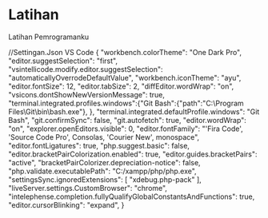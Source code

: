 # Latihan
Latihan Pemrogramanku

//Settingan.Json VS Code
{
    "workbench.colorTheme": "One Dark Pro",
    "editor.suggestSelection": "first",
    "vsintellicode.modify.editor.suggestSelection": "automaticallyOverrodeDefaultValue",
    "workbench.iconTheme": "ayu",
    "editor.fontSize": 12,
    "editor.tabSize": 2,
    "diffEditor.wordWrap": "on",
    "vsicons.dontShowNewVersionMessage": true,
    "terminal.integrated.profiles.windows":{"Git Bash":{"path":"C:\\Program Files\\Git\\bin\\bash.exe"},  },
    "terminal.integrated.defaultProfile.windows": "Git Bash",
    "git.confirmSync": false,
    "git.autofetch": true,
    "editor.wordWrap": "on",
    "explorer.openEditors.visible": 0,
    "editor.fontFamily": "'Fira Code', 'Source Code Pro', Consolas, 'Courier New', monospace",
    "editor.fontLigatures": true,
    "php.suggest.basic": false,
    "editor.bracketPairColorization.enabled": true,
    "editor.guides.bracketPairs": "active",
    "bracketPairColorizer.depreciation-notice": false,
    "php.validate.executablePath": "C:/xampp/php/php.exe",
    "settingsSync.ignoredExtensions": [
        "xdebug.php-pack"
    ],
    "liveServer.settings.CustomBrowser": "chrome",
    "intelephense.completion.fullyQualifyGlobalConstantsAndFunctions": true,
    "editor.cursorBlinking": "expand",
}